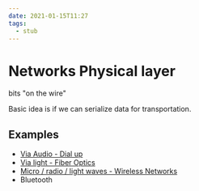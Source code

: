 ```yaml
---
date: 2021-01-15T11:27
tags: 
  - stub
---
```


# Networks Physical layer

bits "on the wire"

Basic idea is if we can serialize data for transportation.

## Examples

- [Via Audio - Dial up](https://en.wikipedia.org/wiki/Dial-up_Internet_access)
- [Via light - Fiber Optics](https://en.wikipedia.org/wiki/Fiber-optic_communication)
- [Micro / radio / light waves - Wireless Networks](https://en.wikipedia.org/wiki/Wireless_network)
- Bluetooth
